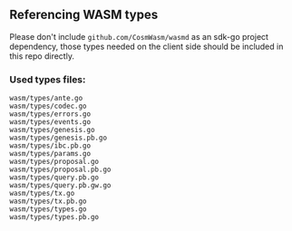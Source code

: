 ## Referencing WASM types

Please don't include `github.com/CosmWasm/wasmd` as an sdk-go project dependency, those types needed on the client side should be included in this repo directly.

### Used types files:

```
wasm/types/ante.go
wasm/types/codec.go
wasm/types/errors.go
wasm/types/events.go
wasm/types/genesis.go
wasm/types/genesis.pb.go
wasm/types/ibc.pb.go
wasm/types/params.go
wasm/types/proposal.go
wasm/types/proposal.pb.go
wasm/types/query.pb.go
wasm/types/query.pb.gw.go
wasm/types/tx.go
wasm/types/tx.pb.go
wasm/types/types.go
wasm/types/types.pb.go
```
